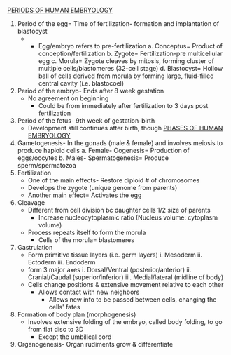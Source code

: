 <u>PERIODS OF HUMAN EMBRYOLOGY</u>
1. Period of the egg= Time of fertilization- formation and implantation of blastocyst
	- * Egg/embryo refers to pre-fertilization
	a. Conceptus= Product of conception/fertilization
	b. Zygote= Fertilization-pre multicellular egg
	c. Morula= Zygote cleaves by mitosis, forming cluster of multiple cells/blastomeres (32-cell stage)
	d. Blastocyst= Hollow ball of cells derived from morula by forming large, fluid-filled central cavity (i.e. blastocoel)
2. Period of the embryo- Ends after 8 week gestation
	- No agreement on beginning
		- Could be from immediately after fertilization to 3 days post fertilization
3. Period of the fetus- 9th week of gestation-birth
	- Development still continues after birth, though
<u>PHASES OF HUMAN EMBRYOLOGY</u>
1. Gametogenesis- In the gonads (male & female) and involves meiosis to produce haploid cells
	a. Female- Oogenesis= Production of eggs/oocytes
	b. Males- Spermatogenesis= Produce sperm/spermatozoa
2. Fertilization
	- One of the main effects- Restore diploid # of chromosomes
	- Develops the zygote (unique genome from parents)
	- Another main effect= Activates the egg
3. Cleavage
	- Different from cell division bc daughter cells 1/2 size of parents
		- Increase nucleocytoplasmic ratio (Nucleus volume: cytoplasm volume)
	- Process repeats itself to form the morula
		- Cells of the morula= blastomeres
4. Gastrulation
	- Form primitive tissue layers (i.e. germ layers)
			i. Mesoderm
			ii. Ectoderm
			iii. Endoderm
	- form 3 major axes
			i. Dorsal/Ventral (posterior/anterior)
			ii. Cranial/Caudal (superior/inferior)
			iii. Medial/lateral (midline of body)
	- Cells change positions & extensive movement relative to each other
		- Allows contact with new neighbors
			- Allows new info to be passed between cells, changing the cells' fates
5. Formation of body plan (morphogenesis)
	- Involves extensive folding of the embryo, called body folding, to go from flat disc to 3D
		- Except the umbilical cord
6. Organogenesis- Organ rudiments grow & differentiate